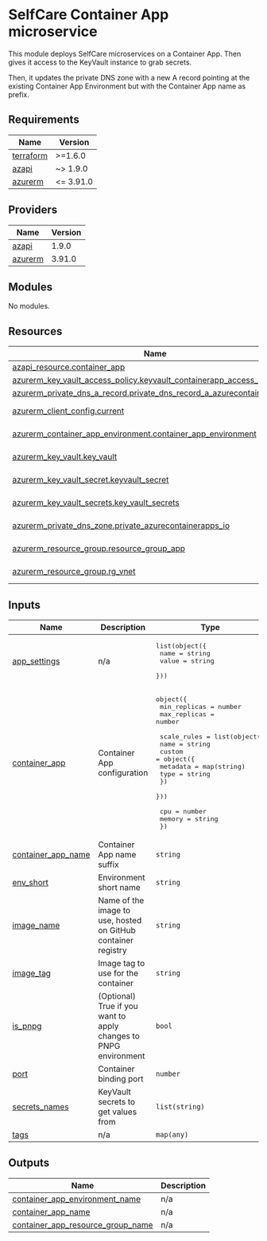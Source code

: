 # SelfCare Container App microservice

This module deploys SelfCare microservices on a Container App. Then gives it access to the KeyVault instance to grab secrets.

Then, it updates the private DNS zone with a new A record pointing at the existing Container App Environment but with the Container App name as prefix.

<!-- markdownlint-disable -->
<!-- BEGINNING OF PRE-COMMIT-TERRAFORM DOCS HOOK -->
## Requirements

| Name | Version |
|------|---------|
| <a name="requirement_terraform"></a> [terraform](#requirement\_terraform) | >=1.6.0 |
| <a name="requirement_azapi"></a> [azapi](#requirement\_azapi) | ~> 1.9.0 |
| <a name="requirement_azurerm"></a> [azurerm](#requirement\_azurerm) | <= 3.91.0 |

## Providers

| Name | Version |
|------|---------|
| <a name="provider_azapi"></a> [azapi](#provider\_azapi) | 1.9.0 |
| <a name="provider_azurerm"></a> [azurerm](#provider\_azurerm) | 3.91.0 |

## Modules

No modules.

## Resources

| Name | Type |
|------|------|
| [azapi_resource.container_app](https://registry.terraform.io/providers/azure/azapi/latest/docs/resources/resource) | resource |
| [azurerm_key_vault_access_policy.keyvault_containerapp_access_policy](https://registry.terraform.io/providers/hashicorp/azurerm/latest/docs/resources/key_vault_access_policy) | resource |
| [azurerm_private_dns_a_record.private_dns_record_a_azurecontainerapps_io](https://registry.terraform.io/providers/hashicorp/azurerm/latest/docs/resources/private_dns_a_record) | resource |
| [azurerm_client_config.current](https://registry.terraform.io/providers/hashicorp/azurerm/latest/docs/data-sources/client_config) | data source |
| [azurerm_container_app_environment.container_app_environment](https://registry.terraform.io/providers/hashicorp/azurerm/latest/docs/data-sources/container_app_environment) | data source |
| [azurerm_key_vault.key_vault](https://registry.terraform.io/providers/hashicorp/azurerm/latest/docs/data-sources/key_vault) | data source |
| [azurerm_key_vault_secret.keyvault_secret](https://registry.terraform.io/providers/hashicorp/azurerm/latest/docs/data-sources/key_vault_secret) | data source |
| [azurerm_key_vault_secrets.key_vault_secrets](https://registry.terraform.io/providers/hashicorp/azurerm/latest/docs/data-sources/key_vault_secrets) | data source |
| [azurerm_private_dns_zone.private_azurecontainerapps_io](https://registry.terraform.io/providers/hashicorp/azurerm/latest/docs/data-sources/private_dns_zone) | data source |
| [azurerm_resource_group.resource_group_app](https://registry.terraform.io/providers/hashicorp/azurerm/latest/docs/data-sources/resource_group) | data source |
| [azurerm_resource_group.rg_vnet](https://registry.terraform.io/providers/hashicorp/azurerm/latest/docs/data-sources/resource_group) | data source |

## Inputs

| Name | Description | Type | Default | Required |
|------|-------------|------|---------|:--------:|
| <a name="input_app_settings"></a> [app\_settings](#input\_app\_settings) | n/a | <pre>list(object({<br>    name  = string<br>    value = string<br>  }))</pre> | n/a | yes |
| <a name="input_container_app"></a> [container\_app](#input\_container\_app) | Container App configuration | <pre>object({<br>    min_replicas = number<br>    max_replicas = number<br><br>    scale_rules = list(object({<br>      name = string<br>      custom = object({<br>        metadata = map(string)<br>        type     = string<br>      })<br>    }))<br><br>    cpu    = number<br>    memory = string<br>  })</pre> | n/a | yes |
| <a name="input_container_app_name"></a> [container\_app\_name](#input\_container\_app\_name) | Container App name suffix | `string` | n/a | yes |
| <a name="input_env_short"></a> [env\_short](#input\_env\_short) | Environment short name | `string` | n/a | yes |
| <a name="input_image_name"></a> [image\_name](#input\_image\_name) | Name of the image to use, hosted on GitHub container registry | `string` | n/a | yes |
| <a name="input_image_tag"></a> [image\_tag](#input\_image\_tag) | Image tag to use for the container | `string` | `"latest"` | no |
| <a name="input_is_pnpg"></a> [is\_pnpg](#input\_is\_pnpg) | (Optional) True if you want to apply changes to PNPG environment | `bool` | `false` | no |
| <a name="input_port"></a> [port](#input\_port) | Container binding port | `number` | `8080` | no |
| <a name="input_secrets_names"></a> [secrets\_names](#input\_secrets\_names) | KeyVault secrets to get values from | `list(string)` | n/a | yes |
| <a name="input_tags"></a> [tags](#input\_tags) | n/a | `map(any)` | n/a | yes |

## Outputs

| Name | Description |
|------|-------------|
| <a name="output_container_app_environment_name"></a> [container\_app\_environment\_name](#output\_container\_app\_environment\_name) | n/a |
| <a name="output_container_app_name"></a> [container\_app\_name](#output\_container\_app\_name) | n/a |
| <a name="output_container_app_resource_group_name"></a> [container\_app\_resource\_group\_name](#output\_container\_app\_resource\_group\_name) | n/a |
<!-- END OF PRE-COMMIT-TERRAFORM DOCS HOOK -->
